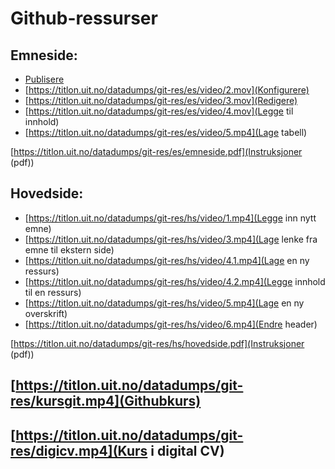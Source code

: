 # Github-ressurser

## Emneside:
* [Publisere](https://titlon.uit.no/datadumps/git-res/es/video/1.mov)
* [https://titlon.uit.no/datadumps/git-res/es/video/2.mov](Konfigurere)
* [https://titlon.uit.no/datadumps/git-res/es/video/3.mov](Redigere)
* [https://titlon.uit.no/datadumps/git-res/es/video/4.mov](Legge til innhold)
* [https://titlon.uit.no/datadumps/git-res/es/video/5.mp4](Lage tabell)

[https://titlon.uit.no/datadumps/git-res/es/emneside.pdf](Instruksjoner (pdf))



## Hovedside:
* [https://titlon.uit.no/datadumps/git-res/hs/video/1.mp4](Legge inn nytt emne)
* [https://titlon.uit.no/datadumps/git-res/hs/video/3.mp4](Lage lenke fra emne til ekstern side)
* [https://titlon.uit.no/datadumps/git-res/hs/video/4.1.mp4](Lage en ny ressurs)
* [https://titlon.uit.no/datadumps/git-res/hs/video/4.2.mp4](Legge innhold til en ressurs)
* [https://titlon.uit.no/datadumps/git-res/hs/video/5.mp4](Lage en ny overskrift)
* [https://titlon.uit.no/datadumps/git-res/hs/video/6.mp4](Endre header)

[https://titlon.uit.no/datadumps/git-res/hs/hovedside.pdf](Instruksjoner (pdf))

## [https://titlon.uit.no/datadumps/git-res/kursgit.mp4](Githubkurs)

## [https://titlon.uit.no/datadumps/git-res/digicv.mp4](Kurs i digital CV)

